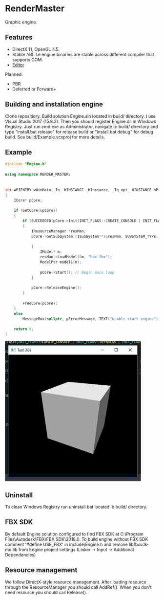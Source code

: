 # RenderMaster

Graphic engine.

## Features
* DirectX 11, OpenGL 4.5.
* Stable ABI. I.e engine binaries are stable across different compiler that supports COM.
* [Editor](https://github.com/fra-zz-mer/RenderMasterEditor)

Planned:
* PBR
* Deferred or Forward+

## Building and installation engine
Clone repositiory. Build solution Engine.sln located in build/ directory. I use Visual Studio 2017 (15.8.2). Then you should register Engine.dll in Windows Registry. Just run cmd.exe as Administrator, navigate to build/ directory and type "install.bat release" for release build or "install.bat debug" for debug build. See build/Example.vcxproj for more details.

## Example
```cpp
#include "Engine.h"

using namespace RENDER_MASTER;


int APIENTRY wWinMain(_In_ HINSTANCE _hInstance, _In_opt_ HINSTANCE hPrevInstance, _In_ LPWSTR lpCmdLine, _In_ int nCmdShow)
{
	ICore* pCore;

	if (GetCore(&pCore))
	{
		if (SUCCEEDED(pCore->Init(INIT_FLAGS::CREATE_CONSOLE | INIT_FLAGS::OPENGL45, L"resources", nullptr)))
		{
			IResourceManager *resMan;
			pCore->GetSubSystem((ISubSystem**)&resMan, SUBSYSTEM_TYPE::RESOURCE_MANAGER);

			{
				IModel* m;
				resMan->LoadModel(&m, "box.fbx");
				ModelPtr model1(m);

				pCore->Start(); // Begin main loop
			}

			pCore->ReleaseEngine();
		}

		FreeCore(pCore);
	}
	else
		MessageBox(nullptr, pErrorMessage, TEXT("Unable start engine"), MB_OK | MB_ICONERROR);

	return 0;
}
```
![Alt text](box.png?raw=true "Test")

## Uninstall
To clean Windows Registry run uninstall.bat located ib build/ directory.

## FBX SDK
By default Engine solution configured to find FBX SDK at C:\Program Files\Autodesk\FBX\FBX SDK\2018.0\. To build engine without FBX SDK comment '#define USE_FBX' in include\Engine.h and remove libfbxsdk-md.lib from Engine project settings (Linker -> Input -> Additional Dependencies)

## Resource management
We follow DirectX-style resource management. After loading resource through the ResourceManager you should call AddRef(). When you don't need resource you should call Release().

